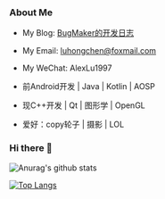 
### About Me

- My Blog: [BugMaker的开发日志](https://xluu233.github.io/)
  
- My Email: luhongchen@foxmail.com
  
- My WeChat: AlexLu1997
  
- 前Android开发 | Java | Kotlin | AOSP
  
- 现C++开发 | Qt | 图形学 | OpenGL
  
- 爱好：copy轮子 | 摄影 | LOL

### Hi there 👋

![Anurag's github stats](https://github-readme-stats.vercel.app/api?username=Xiaolu&theme=onedark)

[![Top Langs](https://github-readme-stats.vercel.app/api/top-langs/?username=xluu233&layout=compact&theme=react)](https://github.com/anuraghazra/github-readme-stats)
